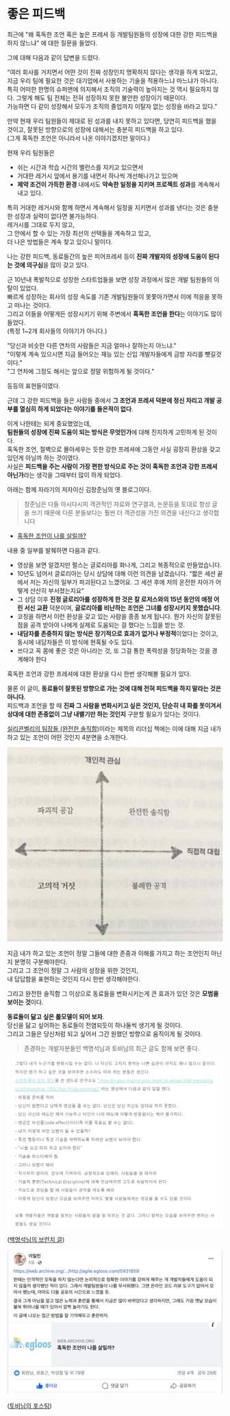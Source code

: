 # 좋은 피드백

최근에 "왜 혹독한 조언 혹은 높은 프레셔 등 개발팀원들의 성장에 대한 강한 피드백을 하지 않느냐" 에 대한 질문을 들었다.  

그에 대해 다음과 같이 답변을 드렸다.  

“여러 회사를 거치면서 어떤 것이 진짜 성장인지 명확하지 않다는 생각을 하게 되었고,
지금 우리 팀에 필요한 것은 대기업에서 사용하는 기술을 적용하느냐 마느냐가 아니다.  
특히 어떠한 한명의 슈퍼맨에 의지해서 조직의 기술력이 높아지는 것 역시 필요하지 않다.
그렇게 해도 팀 전체는 전혀 성장하지 못한 불안한 성장이기 때문이다.  
가능하면 다 같이 성장해서 모두가 조직의 졸업까지 이탈자 없는 성장을 바라고 있다.”   

만약 현재 우리 팀원들이 제대로 된 성과를 내지 못하고 있다면,  당연히 피드백을 했을 것이고, 잘못된 방향으로의 성장에 대해서는 충분히 피드백을 하고 있다.  
(그게 혹독한 조언은 아니라서 나온 이야기겠지만 말이다.)  
  
현재 우리 팀원들은

- 쉬는 시간과 학습 시간의 밸런스를 지키고 있으면서
- 거대한 레거시 앞에서 용기를 내면서 하나씩 개선해나가고 있으며
- **제약 조건이 가득한 환경** 내에서도 **약속한 일정을 지키며 프로젝트 성과**를 계속해서 내고 있다.

특히 거대한 레거시와 함께 하면서 계속해서 일정을 지키면서 성과를 낸다는 것은 충분한 성장과 실력이 없다면 불가능하다.  
레거시를 그대로 두지 않고,  
그 안에서 할 수 있는 가장 최선의 선택들을 계속하고 있고,  
더 나은 방법들은 계속 찾고 있으니 말이다.  
  
나는 강한 피드백, 동료들간의 높은 피어프레셔 등이 **진짜 개발자의 성장에 도움이 된다는 것에 의구심**을 많이 갖고 있다.    

근 10년내 폭발적으로 성장한 스타트업들을 보면 성장 과정에서 많은 개발 팀원들의 이탈이 있었다.  
빠르게 성장하는 회사의 성장 속도를 기존 개발팀원들이 못쫓아가면서 이에 적응을 못하고 떠나는 것이다.  
그리고 이들을 어떻게든 성장시키기 위해 주변에서 **혹독한 조언을 한다**는 이야기도 많이 들었다.  
(특정 1~2개 회사들의 이야기가 아니다.)  

"당신과 비슷한 다른 연차의 사람들은 지금 얼마나 잘하는지 아느냐."  
"이렇게 계속 있으시면 지금 들어오는 재능 있는 신입 개발자들에게 금방 자리를 뺏길것이다."  
"그 연차에 그정도 해서는 앞으로 정말 위험하게 될 것이다."  
  
등등의 표현들이였다.  
  
근데 그 강한 피드백을 들은 사람들 중에서 **그 조언과 프레셔 덕분에 정신 차리고 개발 공부를 열심히 하게 되었다는 이야기를 들은적이 없다**.  
  
이게 나한테는 되게 중요했었는데,  
**팀원들의 성장에 진짜 도움이 되는 방식은 무엇인가**에 대해 진지하게 고민하게 된 것이다.  
혹독한 조언, 절벽으로 몰아세우는 듯한 강한 프레셔에 그동안 사실 굉장히 환상을 갖고 있던게 아닐까 하는 것이였다.  
사실은 **피드백을 주는 사람이 가장 편한 방식으로 주는 것이 혹독한 조언과 강한 프레셔 아닌가**라는 생각을 그때부터 많이 하게 되었다.  
  
아래는 함께 자라기의 저자이신 김창준님의 옛 블로그이다.  
> 창준님은 다들 아시다시피 객관적인 자료와 연구결과, 논문등을 토대로 항상 글을 쓰기 때문에 다른 분들보다는 훨씬 더 객관성을 가진 의견을 내신다고 생각합니다
 
- [혹독한 조언이 나를 살릴까?](https://web.archive.org/web/20200227120819/http://agile.egloos.com/5931859)

내용 중 일부를 발췌하면 다음과 같다.

- 영상을 보면 알겠지만 펄스는 글로리아를 화나게, 그리고 복종적으로 만들었습니다.
- 10년도 넘어서 글로리아는 당시 상담에 대해 이런 의견을 남겼습니다.
“짧은 세션 끝에서 저는 자신의 일부가 파괴된다고 느꼈어요. 그 세션 후에 저의 온전한 자아가 어떻게 산산히 부서졌는지요”
- 그 상담 이후 **진정 글로리아를 성장하게 한 것은 칼 로저스와의 15년 동안의 애정 어린 서신 교환** 덕분이며, **글로리아를 비난하는 조언은 그녀를 성장시키지 못했습니다**.
- 코칭을 하면서 이런 환상을 갖고 있는 사람을 종종 보게 됩니다. 뭔가 자신의 잘못된 점을 공격 받아야 나에게 실제로 도움되는 걸 했다는 느낌을 받는 것.
- **내담자를 존중하지 않는 방식은 장기적으로 효과가 없거나 부정적**이었다는 것이고, 동시에 내담자들은 이 방식에 현혹될 수도 있다.
- 쓰다고 꼭 몸에 좋은 것은 아니라는 것, 또 그걸 통한 폭력성을 정당화하는 것을 경계해야 한다

혹독한 조언과 강한 프레셔에 대한 환상을 다시 한번 생각해볼 필요가 있다.  
  
물론 이 글이, **동료들이 잘못된 방향으로 가는 것에 대해 전혀 피드백을 하지 말라는 것은 아니다**.  
피드백과 조언을 할 때 **진짜 그 사람을 변화시키고 싶은 것인지, 단순히 내 화를 못이겨서 상대에 대한 존중없이 그냥 내뱉기만 하는 것인지** 구분할 필요가 있다는 것이다.  
  
[실리콘벨리의 팀장들 (완전한 솔직함)](https://product.kyobobook.co.kr/detail/S000000600520)이라는 제목의 리더십 책에는 이에 대해 지금 내가 하고 있는 조언이 어떤 것인지 4분면을 소개한다.

![3](./images/3.png)  
  
지금 내가 하고 있는 조언이 정말 그들에 대한 존중과 이해를 가지고 하는 조언인지 아닌지 분명히 구분해야한다.  
그리고 그 조언이 정말 그 사람의 성장을 위한 것인지,  
내 답답함을 표현하는 것인지 다시 한번 생각해야한다.  
  
그리고 완전한 솔직함 그 이상으로 동료들을 변화시키는게 큰 효과가 있던 것은 **모범을 보이는 것**이다.  
  
**동료들이 닮고 싶은 롤모델이 되어 보자**.  
당신을 닮고 싶어하는 동료들이 전염되듯이 하나둘씩 생기게 될 것이다.  
그리고 그들은 당신처럼 되고 싶어서 그간 원했던 방향으로 움직이게 될 것이다.  
  

> 존경하는 개발자분들인 백명석님과 토비님의 최근 글도 함께 보면 좋다.  

![1](./images/1.png)

([백명석님의 브런치 글](https://brunch.co.kr/@cleancode/67))

![2](./images/2.png)

([토비님의 포스팅](https://www.facebook.com/tobyilee/posts/pfbid0Hzn2KHQpiA7NxFdf9EQWPW5q9n98GeAUUCqmDSvesrhbPMPSMBjXdew8dc35ysqYl))
